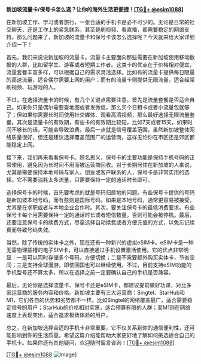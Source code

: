 **新加坡流量卡/保号卡怎么选？让你的海外生活更便捷！[[TG💪+ @esim1088](https://t.me/s/esim1088)]**

在新加坡工作、学习或者旅行，一张合适的手机卡是必不可少的。无论是日常的社交聊天，还是工作上的紧急联系，甚至是刷视频、看直播，都需要稳定的网络支持。那么问题来了，新加坡的流量卡和保号卡该怎么选择呢？今天就来给大家详细介绍一下！

首先，我们来说说新加坡的流量卡。流量卡主要面向那些需要在新加坡使用移动数据的人群，比如留学生、游客或者短期工作者。这类卡的优点在于价格相对便宜，流量套餐丰富多样，可以根据自己的需求灵活选择。比如有的流量卡提供每日限量的高速流量，适合偶尔需要上网的用户；而有的流量卡则提供无限流量，适合经常刷视频、玩游戏的人。

不过，在选择流量卡的时候，有几个关键点需要注意。首先是流量套餐是否适合自己。如果你只是偶尔需要查地图或者发微信，那么买个日租卡或者小流量包就够了；但如果你需要长时间使用社交媒体、观看高清视频，那么最好选择无限流量套餐。其次是流量卡的有效期，有些卡的有效期比较短，比如7天或者15天，如果时间不够长的话，可能会导致浪费。最后一点就是信号覆盖范围，虽然新加坡整体网络质量很好，但还是建议选择覆盖范围广的运营商，这样无论你在市区还是郊区都能稳定上网。

接下来，我们再来看看保号卡。顾名思义，保号卡的主要功能是保持手机号码的正常使用，避免因为长时间不用而被运营商回收。对于长期居住在新加坡的人来说，尤其是需要保持本地号码与家人、朋友或客户联系的人，保号卡是非常实用的选择。它不需要消耗太多流量，只需要保持一定的通话时长即可。

选择保号卡的时候，首先要考虑的就是号码归属地的问题。有些保号卡提供的号码是新加坡本地号码，而有些则是国际号码。如果是本地号码，通常更容易被接受，尤其是在求职或者与本地企业合作时。其次，要关注保号卡的最低消费要求。有些保号卡每个月需要保持一定的通话时长或者短信数量，否则可能会被停机。最后，还要注意保号卡的续费方式，尽量选择自动续费或者方便充值的方式，以免忘记续费而导致号码失效。

当然，除了传统的实体卡之外，现在还有一种新兴的虚拟eSIM卡。eSIM卡是一种无需物理插槽的电子SIM卡，可以直接通过手机设置激活使用。它的优点非常明显：一是可以同时存储多个号码，方便切换；二是不需要额外购买实体卡，节省空间；三是支持全球漫游，即使回国也可以继续使用。不过，目前支持eSIM功能的手机型号还不算太多，所以在选择之前一定要确认自己的手机是否兼容。

最后，无论你是选择流量卡、保号卡还是eSIM卡，都建议提前做好功课，对比多家运营商的服务内容和价格。新加坡主要有三大运营商：Singtel、StarHub和M1，它们各自的优势和劣势都不一样。比如Singtel的网络覆盖最广，适合需要稳定信号的用户；StarHub的价格相对实惠，适合预算有限的人群；而M1则在网络速度上表现突出，适合追求极致体验的用户。

总之，在新加坡选择合适的手机卡非常重要，它不仅关系到你的通信便利性，还可能影响到你的生活质量。希望这篇介绍能帮助大家更好地了解如何挑选适合自己的手机卡。如果你还有其他疑问，欢迎随时留言咨询！[[TG💪+ @esim1088](https://t.me/s/esim1088)]

[[TG💪+ @esim1088](https://t.me/s/esim1088) ![Image](https://i.postimg.cc/4NQfJmqS/Snipaste-2025-05-13-00-14-12.png)]